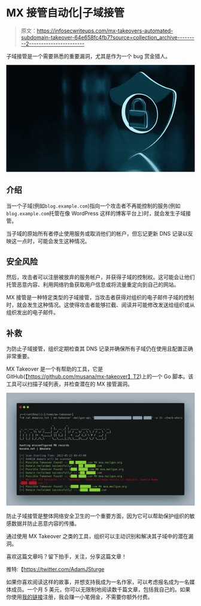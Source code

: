 # MX 接管自动化|子域接管

> 原文：<https://infosecwriteups.com/mx-takeovers-automated-subdomain-takeover-64e658fc4fb7?source=collection_archive---------2----------------------->

子域接管是一个需要熟悉的重要漏洞，尤其是作为一个 bug 赏金猎人。

![](img/b83d89cb65c3e8d1baeabb2a65f7f5b8.png)

## 介绍

当一个子域(例如`blog.example.com`)指向一个攻击者不再能控制的服务(例如`blog.example.com`托管在像 WordPress 这样的博客平台上)时，就会发生子域接管。

当子域的原始所有者停止使用服务或取消他们的帐户，但忘记更新 DNS 记录以反映这一点时，可能会发生这种情况。

## 安全风险

然后，攻击者可以注册被放弃的服务帐户，并获得子域的控制权。这可能会让他们托管恶意内容、利用网络钓鱼获取用户信息或将流量重定向到自己的网站。

MX 接管是一种特定类型的子域接管，当攻击者获得对组织的电子邮件子域的控制时，就会发生这种情况。这使得攻击者能够拦截、阅读并可能修改发送给组织或从组织发出的电子邮件。

## 补救

为防止子域接管，组织定期检查其 DNS 记录并确保所有子域仍在使用且配置正确非常重要。

MX Takeover 是一个有帮助的工具，它是 GitHub(【https://github.com/musana/mx-takeover】T2)上的一个 Go 脚本。该工具可以扫描子域列表，并检查潜在的 MX 接管漏洞。

![](img/00fb73e957ec363dc3977359e364192a.png)

防止子域接管是整体网络安全卫生的一个重要方面，因为它可以帮助保护组织的敏感数据并防止恶意内容的传播。

通过使用 MX Takeover 之类的工具，组织可以主动识别和解决其子域中的潜在漏洞。

喜欢这篇文章吗？留下拍手，关注，分享这篇文章！

推特:【https://twitter.com/AdamJSturge 

如果你喜欢阅读这样的故事，并想支持我成为一名作家，可以考虑报名成为一名媒体成员。一个月 5 美元，你可以无限制地阅读数千篇文章，包括我自己的。如果你使用[我的链接](https://adamjsturge.medium.com/membership)注册，我会赚一小笔佣金，不需要你额外付费。